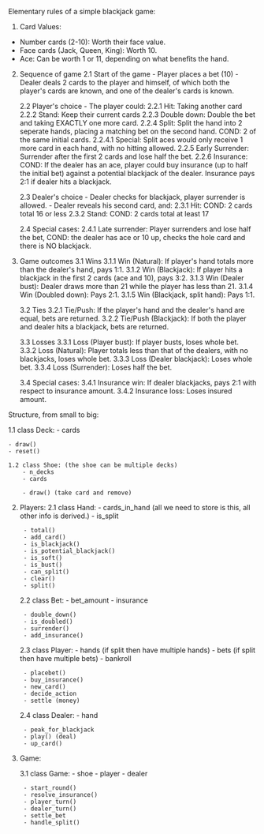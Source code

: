 Elementary rules of a simple blackjack game:

1. Card Values:
- Number cards (2-10): Worth their face value.
- Face cards (Jack, Queen, King): Worth 10.
- Ace: Can be worth 1 or 11, depending on what benefits the hand.  

2. Sequence of game
    2.1 Start of the game
        - Player places a bet (10)
        - Dealer deals 2 cards to the player and himself, of which both the player's cards are known, and one of the dealer's cards is known.

    2.2 Player's choice
        - The player could:
            2.2.1 Hit: Taking another card
            2.2.2 Stand: Keep their current cards
            2.2.3 Double down: Double the bet and taking EXACTLY one more card.
            2.2.4 Split: Split the hand into 2 seperate hands, placing a matching bet on the second hand. COND: 2 of the same initial cards.
                2.2.4.1 Special: Split aces would only receive 1 more card in each hand, with no hitting allowed.
            2.2.5 Early Surrender: Surrender after the first 2 cards and lose half the bet.
            2.2.6 Insurance: COND: If the dealer has an ace, player could buy insurance (up to half the initial bet) against a potential blackjack of the dealer. Insurance pays 2:1 if dealer hits a blackjack.

    2.3 Dealer's choice
        - Dealer checks for blackjack, player surrender is allowed.
        - Dealer reveals his second card, and:
            2.3.1 Hit: COND: 2 cards total 16 or less
            2.3.2 Stand: COND: 2 cards total at least 17

    2.4 Special cases:
        2.4.1 Late surrender: Player surrenders and lose half the bet, COND: the dealer has ace or 10 up, checks the hole card and there is NO blackjack.

3. Game outcomes
    3.1 Wins
        3.1.1 Win (Natural): If player's hand totals more than the dealer's hand, pays 1:1.
        3.1.2 Win (Blackjack): If player hits a blackjack in the first 2 cards (ace and 10), pays 3:2. 
        3.1.3 Win (Dealer bust): Dealer draws more than 21 while the player has less than 21.
        3.1.4 Win (Doubled down): Pays 2:1.
        3.1.5 Win (Blackjack, split hand): Pays 1:1.
    
    3.2 Ties
        3.2.1 Tie/Push: If the player's hand and the dealer's hand are equal, bets are returned.
        3.2.2 Tie/Push (Blackjack): If both the player and dealer hits a blackjack, bets are returned.
    
    3.3 Losses
        3.3.1 Loss (Player bust): If player busts, loses whole bet.
        3.3.2 Loss (Natural): Player totals less than that of the dealers, with no blackjacks, loses whole bet.
        3.3.3 Loss (Dealer blackjack): Loses whole bet.
        3.3.4 Loss (Surrender): Loses half the bet.
        
    3.4 Special cases:
        3.4.1 Insurance win: If dealer blackjacks, pays 2:1 with respect to insurance amount.
        3.4.2 Insurance loss: Loses insured amount.

Structure, from small to big:

1.1 class Deck:
    - cards

    - draw()
    - reset()

    1.2 class Shoe: (the shoe can be multiple decks)
        - n_decks
        - cards

        - draw() (take card and remove)


2. Players:
    2.1 class Hand:
        - cards_in_hand (all we need to store is this, all other info is derived.)
        - is_split

        - total()
        - add_card()
        - is_blackjack()
        - is_potential_blackjack()
        - is_soft()
        - is_bust()
        - can_split()
        - clear()
        - split()


    2.2 class Bet:
        - bet_amount
        - insurance

        - double_down()
        - is_doubled()
        - surrender()
        - add_insurance()

    2.3 class Player:
        - hands (if split then have multiple hands)
        - bets (if split then have multiple bets)
        - bankroll

        - placebet()
        - buy_insurance()
        - new_card()
        - decide_action
        - settle (money)

    2.4 class Dealer:
        - hand

        - peak_for_blackjack
        - play() (deal)
        - up_card()

3. Game:

    3.1 class Game:
        - shoe
        - player
        - dealer
        
        - start_round()
        - resolve_insurance()
        - player_turn()
        - dealer_turn()
        - settle_bet
        - handle_split()

